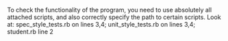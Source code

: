 To check the functionality of the program, you need to use absolutely all attached scripts, and also correctly specify the path to certain scripts. Look at: spec_style_tests.rb on lines 3,4; unit_style_tests.rb on lines 3,4; student.rb line 2
